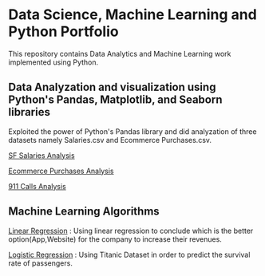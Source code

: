 # Data Science, Machine Learning and Python Portfolio
This repository contains Data Analytics and Machine Learning work implemented using Python.

## Data Analyzation and visualization using Python's Pandas, Matplotlib, and Seaborn libraries

Exploited the power of Python's Pandas library and did analyzation of three datasets namely Salaries.csv and Ecommerce Purchases.csv.

[SF Salaries Analysis](https://github.com/Arushi-Handa/Data-Science-and-Python-Portfolio/blob/master/SF%20Salaries%20Basic%20Analysis.ipynb) 

[Ecommerce Purchases Analysis](https://github.com/Arushi-Handa/Data-Science-and-Python-Portfolio/blob/master/Ecommerce%20Purchases%20Anlaysis.ipynb)

[911 Calls Analysis](https://github.com/Arushi-Handa/Data-Science-and-Python-Portfolio/blob/master/911%20Calls%20Data%20Analysis.ipynb)

## Machine Learning Algorithms

[Linear Regression](https://github.com/Arushi-Handa/Data-Science-and-Python-Portfolio/blob/master/Linear%20Regression.ipynb) : Using linear regression to conclude which is the better option(App,Website) for the company to increase their revenues.

[Logistic Regression](https://github.com/Arushi-Handa/Data-Science-and-Python-Portfolio/blob/master/Logistic%20Regression.ipynb) : Using Titanic Dataset in order to predict the survival rate of passengers.
